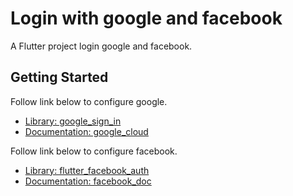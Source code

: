 # Login with google and facebook

A Flutter project login google and facebook.

## Getting Started

Follow link below to configure google.

- [Library: google_sign_in](https://pub.dev/packages/google_sign_in)
- [Documentation: google_cloud](https://console.cloud.google.com/getting-started)

Follow link below to configure facebook.

- [Library: flutter_facebook_auth](https://pub.dev/packages/flutter_facebook_auth)
- [Documentation: facebook_doc](https://facebook.meedu.app/docs/5.x.x/intro)
